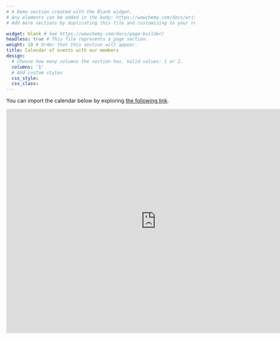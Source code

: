 ```yaml
---
# A Demo section created with the Blank widget.
# Any elements can be added in the body: https://wowchemy.com/docs/writing-markdown-latex/
# Add more sections by duplicating this file and customizing to your requirements.

widget: blank # See https://wowchemy.com/docs/page-builder/
headless: true # This file represents a page section.
weight: 10 # Order that this section will appear.
title: Calendar of events with our members
design:
  # Choose how many columns the section has. Valid values: 1 or 2.
  columns: '1'
  # Add custom styles
  css_style:
  css_class:
---
```


You can import the calendar below by exploring <a href="https://calendar.google.com/calendar/u/0?cid=c3VuZmxvd2Vyc3dhbGVzQGdtYWlsLmNvbQ" target = "_blank">the following link</a>. 

<iframe src="https://calendar.google.com/calendar/embed?src=sunflowerswales%40gmail.com&ctz=Europe%2FLondon" style="border: 0" width="800" height="600" frameborder="0" scrolling="no"></iframe>
